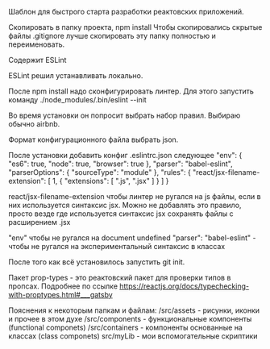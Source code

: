 Шаблон для быстрого старта разработки реактовских приложений. 

Скопировать в папку проекта, npm install
Чтобы скопировались скрытые файлы .gitignore лучше скопировать эту папку полностью и переименовать. 

Содержит ESLint


ESLint решил устанавливать локально. 

После npm install надо сконфигурировать линтер. Для этого запустить команду
./node_modules/.bin/eslint --init

Во время установки он попросит выбрать набор правил. Выбираю обычно airbnb. 

Формат конфигурационного файла выбрать json.

После установки добавить конфиг .eslintrc.json следующее
"env": {
"es6": true,
"node": true,
"browser": true
},
"parser": "babel-eslint",
"parserOptions": {
"sourceType": "module"
},
"rules": {
"react/jsx-filename-extension": [
  1,
  {
  "extensions": [
      ".js",
      ".jsx"
    ]
  }
]
}

react/jsx-filename-extension чтобы линтер не ругался на js файлы, если в них используется синтаксис jsx. Можно не добавлять это правило, просто везде где используется синтаксис jsx сохранять файлы с расширением .jsx 

"env" чтобы не ругался на document undefined
"parser": "babel-eslint" - чтобы не ругался на экспериментальный синтаксис в классах


После того как всё установилось запустить git init.


Пакет prop-types - это реактовский пакет для проверки типов в пропсах. Подробнее по ссылке
https://reactjs.org/docs/typechecking-with-proptypes.html#___gatsby

Пояснения к некоторым папкам и файлам:
/src/assets - рисунки, иконки и прочее в этом духе
/src/components - функциональные компоненты (functional componets)
/src/containers - компоненты основанные на классах (class componets)
src/myLib - мои вспомогательные скриптики








